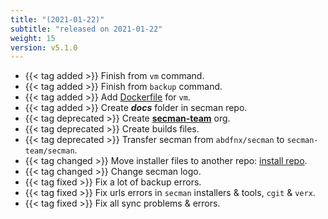 ```yaml
---
title: "(2021-01-22)"
subtitle: "released on 2021-01-22"
weight: 15
version: v5.1.0
---
```


- {{< tag added >}} Finish from `vm` command.
- {{< tag added >}} Finish from `backup` command.
- {{< tag added >}} Add [Dockerfile](https://github.com/secman-team/secman/blob/main/api/vm/Dockerfile) for `vm`.
- {{< tag added >}} Create _**docs**_ folder in secman repo.
- {{< tag deprecated >}} Create **[secman-team](https://github.com/secman-team)** org.
- {{< tag deprecated >}} Create builds files.
- {{< tag deprecated >}} Transfer secman from `abdfnx/secman` to `secman-team/secman`.
- {{< tag changed >}} Move installer files to another repo: [install repo](https://github.com/secman-team/install).
- {{< tag changed >}} Change secman logo.
- {{< tag fixed >}} Fix a lot of backup errors.
- {{< tag fixed >}} Fix urls errors in `secman` installers & tools, `cgit` & `verx`.
- {{< tag fixed >}} Fix all sync problems & errors.
